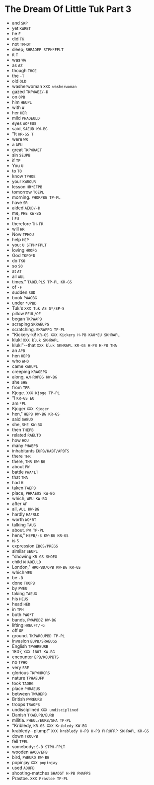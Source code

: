 # The Dream Of Little Tuk Part 3

* and `SKP`
* yet `KWRET`
* he `E`
* did `TK`
* not `TPHOT`
* sleep; `SHRAOEP STPH*FPLT`
* it `T`
* was `WA`
* as `AZ`
* though `THOE`
* the `-T`
* old `OLD`
* washerwoman `XXX washerwoman`
* gazed `TKPWAEZ/-D`
* on `OPB`
* him `HEUPL`
* with `W`
* her `HER`
* mild `PHAOEULD`
* eyes `AO*EUS`
* said, `SAEUD KW-BG`
* "It `KR-GS T`
* were `WR`
* a `AEU`
* great `TKPWRAET`
* sin `SEUPB`
* if `TP`
* You `U`
* to `TO`
* know `TPHOE`
* your `KWROUR`
* lesson `HR*EFPB`
* tomorrow `TOEPL`
* morning. `PHORPBG TP-PL`
* have `SR`
* aided `AEUD/-D`
* me, `PHE KW-BG`
* I `EU`
* therefore `TH-FR`
* will `HR`
* Now `TPHOU`
* help `HEP`
* you; `U STPH*FPLT`
* loving `HROFG`
* God `TKPO*D`
* do `TKO`
* so `SO`
* at `AT`
* all `AUL`
* times." `TAOEUPLS TP-PL KR-GS`
* of `-F`
* sudden `SUD`
* book `PWAOBG`
* under `*UPBD`
* Tuk's `XXX Tuk AE S*/SP-S`
* pillow `PEUL/OE`
* began `TKPWAPB`
* scraping `SKRAEUPG`
* scratching. `SKRAFPG TP-PL`
* "Kickery-ki! `KR-GS XXX Kickery H-PB KAO*EU SKHRAPL`
* kluk! `XXX kluk SKHRAPL`
* kluk!"--that `XXX kluk SKHRAPL KR-GS H-PB H-PB THA`
* an `APB`
* hen `HEPB`
* who `WHO`
* came `KAEUPL`
* creeping `KRAOEPG`
* along, `A/HROPBG KW-BG`
* she `SHE`
* from `TPR`
* Kjoge. `XXX Kjoge TP-PL`
* "I `KR-GS EU`
* am `*PL`
* Kjoger `XXX Kjoger`
* hen," `HEPB KW-BG KR-GS`
* said `SAEUD`
* she, `SHE KW-BG`
* then `THEPB`
* related `RAELTD`
* how `HOU`
* many `PHAEPB`
* inhabitants `EUPB/HABT/APBTS`
* there `THR`
* there, `THR KW-BG`
* about `PW`
* battle `PWA*LT`
* that `THA`
* had `H`
* taken `TAEPB`
* place, `PHRAEUS KW-BG`
* which, `WEU KW-BG`
* after `AF`
* all, `AUL KW-BG`
* hardly `HA*RLD`
* worth `WO*RT`
* talking `TAUG`
* about. `PW TP-PL`
* hens," `HEPB/-S KW-BG KR-GS`
* is `S`
* expression `EBGS/PREGS`
* similar `SEUPL`
* "showing `KR-GS SHOEG`
* child `KHAOEULD`
* London," `HROPBD/OPB KW-BG KR-GS`
* which `WEU`
* be `-B`
* done `TKOPB`
* by `PWEU`
* taking `TAEUG`
* his `HEUS`
* head `HED`
* in `TPH`
* both `PWO*T`
* bands, `PWAPBDZ KW-BG`
* lifting `HREUFT/-G`
* off `OF`
* ground. `TKPWROUPBD TP-PL`
* invasion `EUPB/SRAEUGS`
* English `TPWHREURB`
* 1807, `XXX 1807 KW-BG`
* encounter `EPB/KOUPBTS`
* no `TPHO`
* very `SRE`
* glorious `TKPWHRORS`
* nature `TPHAEUFP`
* took `TAOBG`
* place `PHRAEUS`
* between `TWAOEPB`
* British `PWREURB`
* troops `TRAOPS`
* undisciplined `XXX undisciplined`
* Danish `TKAEUPB/EURB`
* militia. `PHEUL/EURB/SHA TP-PL`
* "Kribledy, `KR-GS XXX Kribledy KW-BG`
* krabledy--plump!" `XXX krabledy H-PB H-PB PHRUFRP SKHRAPL KR-GS`
* down `TKOUPB`
* fell `TPEL`
* somebody: `S-B STPH-FPLT`
* wooden `WAOD/EPB`
* bird, `PWEURD KW-BG`
* popinjay `XXX popinjay`
* used `AOUFD`
* shooting-matches `SHAOGT H-PB PHAFPS`
* Prastoe. `XXX Prastoe TP-PL`
